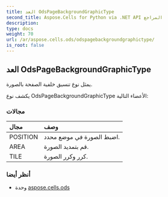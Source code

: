 ```yaml
---
title: العد OdsPageBackgroundGraphicType
second_title: Aspose.Cells for Python via .NET API المراجع
description:
type: docs
weight: 70
url: /ar/aspose.cells.ods/odspagebackgroundgraphictype/
is_root: false
---
```

##  العد OdsPageBackgroundGraphicType
يمثل نوع تنسيق خلفية الصفحة بالصورة.



يكشف نوع OdsPageBackgroundGraphicType الأعضاء التالية:

###  مجالات
| مجال| وصف|
| :- | :- |
| POSITION | اضبط الصورة في موضع محدد.|
| AREA | قم بتمديد الصورة.|
| TILE |كرر وكرر الصورة.|



###  أنظر أيضا
* وحدة [aspose.cells.ods](..)
